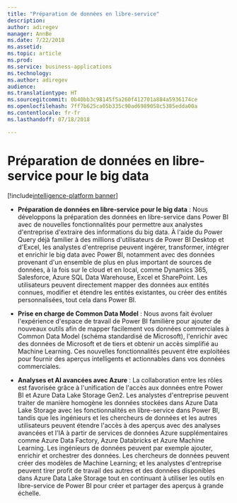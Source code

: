```yaml
---
title: "Préparation de données en libre-service"
description: 
author: adiregev
manager: AnnBe
ms.date: 7/22/2018
ms.assetid: 
ms.topic: article
ms.prod: 
ms.service: business-applications
ms.technology: 
ms.author: adiregev
audience: 
ms.translationtype: HT
ms.sourcegitcommit: 0b40bb3c98145f5a260f412701a884a5936174ce
ms.openlocfilehash: 7ff7b625ca05b335c90ad6989058c5385edda00a
ms.contentlocale: fr-fr
ms.lasthandoff: 07/18/2018

---
```


#  <a name="self-service-data-prep-for-big-data"></a>Préparation de données en libre-service pour le big data  

[!include[intelligence-platform banner](../../includes/intelligence-platform.md)]




-   **Préparation de données en libre-service pour le big data** : Nous développons la préparation des données en libre-service dans Power BI avec de nouvelles fonctionnalités pour permettre aux analystes d'entreprise d'extraire des informations du big data. À l'aide du Power Query déjà familier à des millions d'utilisateurs de Power BI Desktop et d'Excel, les analystes d'entreprise peuvent ingérer, transformer, intégrer et enrichir le big data avec Power BI, notamment avec des données provenant d'un ensemble de plus en plus important de sources de données, à la fois sur le cloud et en local, comme Dynamics 365, Salesforce, Azure SQL Data Warehouse, Excel et SharePoint. Les utilisateurs peuvent directement mapper des données aux entités connues, modifier et étendre les entités existantes, ou créer des entités personnalisées, tout cela dans Power BI.

- **Prise en charge de Common Data Model** : Nous avons fait évoluer l'expérience d'espace de travail de Power BI familière pour ajouter de nouveaux outils afin de mapper facilement vos données commerciales à Common Data Model (schéma standardisé de Microsoft), l'enrichir avec des données de Microsoft et de tiers et obtenir un accès simplifié au Machine Learning. Ces nouvelles fonctionnalités peuvent être exploitées pour fournir des aperçus intelligents et actionnables dans vos données commerciales. 

-   **Analyses et AI avancées avec Azure** : La collaboration entre les rôles est favorisée grâce à l'unification de l'accès aux données entre Power BI et Azure Data Lake Storage Gen2. Les analystes d'entreprise peuvent traiter de manière homogène les données stockées dans Azure Data Lake Storage avec les fonctionnalités en libre-service dans Power BI, tandis que les ingénieurs et les chercheurs de données et les autres utilisateurs peuvent étendre l'accès à des aperçus avec des analyses avancées et l'IA à partir de services de données Azure supplémentaires comme Azure Data Factory, Azure Databricks et Azure Machine Learning. Les ingénieurs de données peuvent par exemple ajouter, enrichir et orchestrer des données. Les chercheurs de données peuvent créer des modèles de Machine Learning; et les analystes d'entreprise peuvent tirer profit de travail des autres et des données disponibles dans Azure Data Lake Storage tout en continuant à utiliser les outils en libre-service de Power BI pour créer et partager des aperçus à grande échelle.

